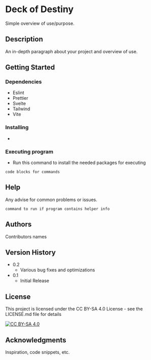 # Deck of Destiny

Simple overview of use/purpose.

## Description

An in-depth paragraph about your project and overview of use.

## Getting Started

### Dependencies

- Eslint
- Prettier
- Svelte
- Tailwind
- Vite

### Installing

-

### Executing program

- Run this command to install the needed packages for executing

```
code blocks for commands
```

## Help

Any advise for common problems or issues.

```
command to run if program contains helper info
```

## Authors

Contributors names

## Version History

- 0.2
  - Various bug fixes and optimizations
- 0.1
  - Initial Release

## License

This project is licensed under the CC BY-SA 4.0 License - see the LICENSE.md file for details

[![CC BY-SA 4.0][cc-by-sa-image]][cc-by-sa]

[cc-by-sa]: http://creativecommons.org/licenses/by-sa/4.0/
[cc-by-sa-image]: https://licensebuttons.net/l/by-sa/4.0/88x31.png

## Acknowledgments

Inspiration, code snippets, etc.

